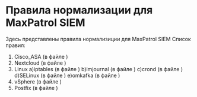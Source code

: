 # Правила нормализации для MaxPatrol SIEM  
  Здесь представлены правила нормализиции для MaxPatrol SIEM
Список правил:
1) Cisco_ASA (в файле )  
2) Nextcloud (в файле )  
3) Linux
   a)iptables (в файле )
   b)imjournal (в файле )
   c)crond (в файле )
   d)SELinux (в файле )
   e)omkafka (в файле )
5) vSphere (в файле )    
6) Postfix (в файле )   
